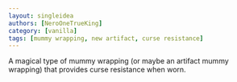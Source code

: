 ```yaml
---
layout: singleidea
authors: [NeroOneTrueKing]
category: [vanilla]
tags: [mummy wrapping, new artifact, curse resistance]
---
```

A magical type of mummy wrapping (or maybe an artifact mummy wrapping) that provides curse resistance when worn.
